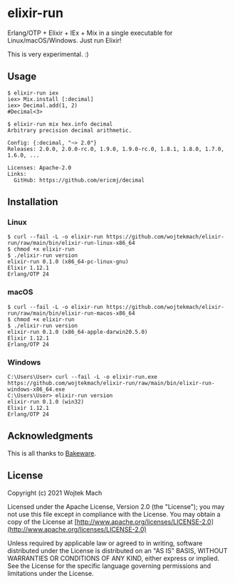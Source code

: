 # elixir-run

Erlang/OTP + Elixir + IEx + Mix in a single executable for Linux/macOS/Windows. Just run Elixir!

This is very experimental. :)

## Usage

```
$ elixir-run iex
iex> Mix.install [:decimal]
iex> Decimal.add(1, 2)
#Decimal<3>
```

```
$ elixir-run mix hex.info decimal
Arbitrary precision decimal arithmetic.

Config: {:decimal, "~> 2.0"}
Releases: 2.0.0, 2.0.0-rc.0, 1.9.0, 1.9.0-rc.0, 1.8.1, 1.8.0, 1.7.0, 1.6.0, ...

Licenses: Apache-2.0
Links:
  GitHub: https://github.com/ericmj/decimal
```

## Installation

### Linux

```
$ curl --fail -L -o elixir-run https://github.com/wojtekmach/elixir-run/raw/main/bin/elixir-run-linux-x86_64
$ chmod +x elixir-run
$ ./elixir-run version
elixir-run 0.1.0 (x86_64-pc-linux-gnu)
Elixir 1.12.1
Erlang/OTP 24
```

### macOS

```
$ curl --fail -L -o elixir-run https://github.com/wojtekmach/elixir-run/raw/main/bin/elixir-run-macos-x86_64
$ chmod +x elixir-run
$ ./elixir-run version
elixir-run 0.1.0 (x86_64-apple-darwin20.5.0)
Elixir 1.12.1
Erlang/OTP 24
```

### Windows

```
C:\Users\User> curl --fail -L -o elixir-run.exe https://github.com/wojtekmach/elixir-run/raw/main/bin/elixir-run-windows-x86_64.exe
C:\Users\User> elixir-run version
elixir-run 0.1.0 (win32)
Elixir 1.12.1
Erlang/OTP 24
```

## Acknowledgments

This is all thanks to [Bakeware](https://github.com/bake-bake-bake/bakeware).

## License

Copyright (c) 2021 Wojtek Mach

Licensed under the Apache License, Version 2.0 (the "License");
you may not use this file except in compliance with the License.
You may obtain a copy of the License at [http://www.apache.org/licenses/LICENSE-2.0](http://www.apache.org/licenses/LICENSE-2.0)

Unless required by applicable law or agreed to in writing, software
distributed under the License is distributed on an "AS IS" BASIS,
WITHOUT WARRANTIES OR CONDITIONS OF ANY KIND, either express or implied.
See the License for the specific language governing permissions and
limitations under the License.
